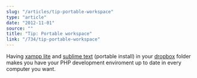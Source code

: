 ```yaml
---
slug: "/articles/tip-portable-workspace"
type: "article"
date: "2012-11-01"
source: ""
title: "Tip: Portable workspace"
link: "/734/tip-portable-workspace"
---
```


Having <a title="Xampp lite web server homepage" href="http://www.apachefriends.org/en/xampp-windows.html#646" target="_blank">xampp lite</a> and <a title="Sublime text 2 editor homepage" href="http://www.sublimetext.com/2" target="_blank">sublime text</a> (portable install) in your <a title="Dropbox cloud storage" href="https://www.dropbox.com/" target="_blank">dropbox</a> folder makes you have your PHP development enviroment up to date in every computer you want.